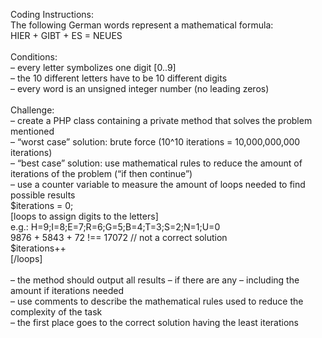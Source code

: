 Coding Instructions:<br>
The following German words represent a mathematical formula:<br>
HIER + GIBT + ES = NEUES<br>
<br>
Conditions:<br>
– every letter symbolizes one digit [0..9]<br>
– the 10 different letters have to be 10 different digits<br>
– every word is an unsigned integer number (no leading zeros)<br>
<br>
Challenge:<br>
– create a PHP class containing a private method that solves the problem mentioned<br>
– “worst case” solution: brute force (10^10 iterations = 10,000,000,000 iterations)<br>
– “best case” solution: use mathematical rules to reduce the amount of iterations of the problem (“if then continue”)<br>
– use a counter variable to measure the amount of loops needed to find possible results<br>
$iterations = 0;<br>
[loops to assign digits to the letters]<br>
    e.g.: H=9;I=8;E=7;R=6;G=5;B=4;T=3;S=2;N=1;U=0<br>
    9876 + 5843 + 72 !== 17072  // not a correct solution<br>
    $iterations++<br>
[/loops]<br>
<br>
– the method should output all results – if there are any – including the amount if iterations needed<br>
– use comments to describe the mathematical rules used to reduce the complexity of the task<br>
– the first place goes to the correct solution having the least iterations<br>
